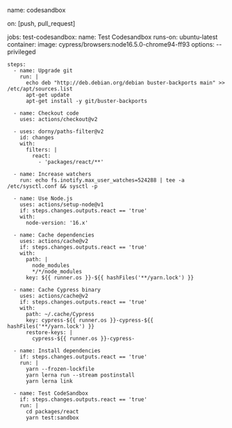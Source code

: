 name: codesandbox

on: [push, pull_request]

jobs:
test-codesandbox:
name: Test Codesandbox
runs-on: ubuntu-latest
container:
image: cypress/browsers:node16.5.0-chrome94-ff93
options: --privileged

    steps:
      - name: Upgrade git
        run: |
          echo deb "http://deb.debian.org/debian buster-backports main" >> /etc/apt/sources.list
          apt-get update
          apt-get install -y git/buster-backports

      - name: Checkout code
        uses: actions/checkout@v2

      - uses: dorny/paths-filter@v2
        id: changes
        with:
          filters: |
            react:
              - 'packages/react/**'

      - name: Increase watchers
        run: echo fs.inotify.max_user_watches=524288 | tee -a /etc/sysctl.conf && sysctl -p

      - name: Use Node.js
        uses: actions/setup-node@v1
        if: steps.changes.outputs.react == 'true'
        with:
          node-version: '16.x'

      - name: Cache dependencies
        uses: actions/cache@v2
        if: steps.changes.outputs.react == 'true'
        with:
          path: |
            node_modules
            */*/node_modules
          key: ${{ runner.os }}-${{ hashFiles('**/yarn.lock') }}

      - name: Cache Cypress binary
        uses: actions/cache@v2
        if: steps.changes.outputs.react == 'true'
        with:
          path: ~/.cache/Cypress
          key: cypress-${{ runner.os }}-cypress-${{ hashFiles('**/yarn.lock') }}
          restore-keys: |
            cypress-${{ runner.os }}-cypress-

      - name: Install dependencies
        if: steps.changes.outputs.react == 'true'
        run: |
          yarn --frozen-lockfile
          yarn lerna run --stream postinstall
          yarn lerna link

      - name: Test CodeSandbox
        if: steps.changes.outputs.react == 'true'
        run: |
          cd packages/react
          yarn test:sandbox
